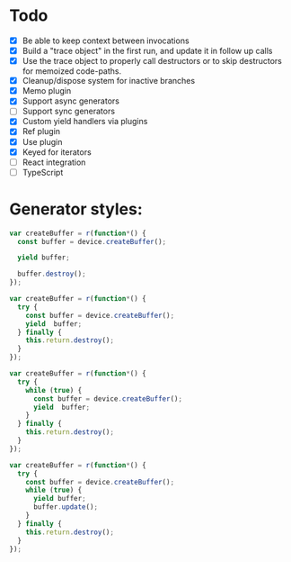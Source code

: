 # Todo
 - [x] Be able to keep context between invocations
 - [x] Build a "trace object" in the first run, and update it in follow up calls
 - [x] Use the trace object to properly call destructors or to skip destructors for memoized code-paths. 
 - [x] Cleanup/dispose system for inactive branches 
 - [x] Memo plugin
 - [x] Support async generators
 - [ ] Support sync generators
 - [x] Custom yield handlers via plugins
 - [x] Ref plugin
 - [x] Use plugin
 - [x] Keyed for iterators
 - [ ] React integration
 - [ ] TypeScript

# Generator styles:

```js
var createBuffer = r(function*() {
  const buffer = device.createBuffer();

  yield buffer;

  buffer.destroy();
});

var createBuffer = r(function*() {
  try {
    const buffer = device.createBuffer();
    yield  buffer;
  } finally {
    this.return.destroy();
  }
});

var createBuffer = r(function*() {
  try {
    while (true) {
      const buffer = device.createBuffer();
      yield  buffer;
    }
  } finally {
    this.return.destroy();
  }
});

var createBuffer = r(function*() {
  try {
    const buffer = device.createBuffer();
    while (true) {
      yield buffer;
      buffer.update();
    }
  } finally {
    this.return.destroy();
  }
});

```